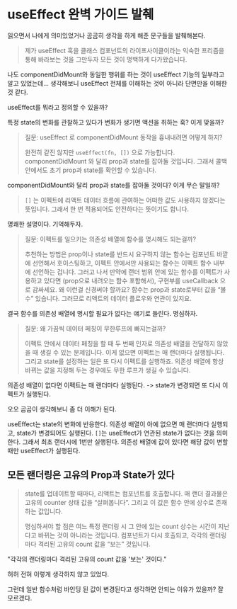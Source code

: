 # useEffect 완벽 가이드 발췌

읽으면서 나에게 의미있었거나 곰곰히 생각을 하게 해준 문구들을 발췌해본다.

> 제가 useEffect 훅을 클래스 컴포넌트의 라이프사이클이라는 익숙한 프리즘을 통해 바라보는 것을 그만두자 모든 것이 명백하게 다가왔습니다.

나도 componentDidMount와 동일한 행위를 하는 것이 useEffect 기능의 일부라고 알고 있었는데... 생각해보니 useEffect 전체를 이해하는 것이 아니라 단면만을 이해한 것 같다.

useEffect를 뭐라고 정의할 수 있을까?

특정 state의 변화를 관찰하고 있다가 변화가 생기면 액션을 취하는 훅? 이게 맞을까?

> 질문: useEffect 로 componentDidMount 동작을 흉내내려면 어떻게 하지?
>
> 완전히 같진 않지만 `useEffect(fn, [])` 으로 가능합니다. componentDidMount 와 달리 prop과 state를 잡아둘 것입니다. 그래서 콜백 안에서도 초기 prop과 state를 확인할 수 있습니다.

componentDidMount와 달리 prop과 state를 잡아둘 것이다? 이게 무슨 말일까?

> `[]` 는 이펙트에 리액트 데이터 흐름에 관여하는 어떠한 값도 사용하지 않겠다는 뜻입니다. 그래서 한 번 적용되어도 안전하다는 뜻이기도 합니다.

명쾌한 설명이다. 기억해두자.

> 질문: 이펙트를 일으키는 의존성 배열에 함수를 명시해도 되는걸까?
>
> 추천하는 방법은 prop이나 state를 반드시 요구하지 않는 함수는 컴포넌트 바깥에 선언해서 호이스팅하고, 이펙트 안에서만 사용되는 함수는 이펙트 함수 내부에 선언하는 겁니다. 그러고 나서 만약에 랜더 범위 안에 있는 함수를 이펙트가 사용하고 있다면 (prop으로 내려오는 함수 포함해서), 구현부를 useCallback 으로 감싸세요. 왜 이런걸 신경써야 할까요? 함수는 prop과 state로부터 값을 “볼 수” 있습니다. 그러므로 리액트의 데이터 플로우와 연관이 있지요.

결국 함수를 의존성 배열에 명시할 필요가 없다는 얘기로 들린다. 명심하자.

> 질문: 왜 가끔씩 데이터 페칭이 무한루프에 빠지는걸까?
>
> 이펙트 안에서 데이터 페칭을 할 때 두 번째 인자로 의존성 배열을 전달하지 않았을 때 생길 수 있는 문제입니다. 이게 없으면 이펙트는 매 랜더마다 실행됩니다. 그리고 state를 설정하는 일은 또 다시 이펙트를 실행하죠.
> 의존성 배열에 항상 바뀌는 값을 지정해 두는 경우에도 무한 루프가 생길 수 있습니다.

의존성 배열이 없다면 이펙트는 매 랜더마다 실행된다. -> state가 변경되면 또 다시 이펙트가 실행된다.

오오 곰곰이 생각해보니 좀 더 이해가 된다.

useEffect는 state의 변화에 반응한다. 의존성 배열이 아예 없으면 매 랜더마다 실행되고, state가 변경되어도 실행된다. `[]`는 useEffect가 연관된 state가 없다는 것을 의미한다. 그래서 최초 랜더시에 1번만 실행된다. 의존성 배열에 값이 있다면 해당 값이 변할 때만 useEffect가 실행된다.

## 모든 랜더링은 고유의 Prop과 State가 있다

> state를 업데이트할 때마다, 리액트는 컴포넌트를 호출합니다. 매 랜더 결과물은 고유의 counter 상태 값을 “살펴봅니다”. 그리고 이 값은 함수 안에 상수로 존재하는 값입니다.
>
> 명심하셔야 할 점은 여느 특정 랜더링 시 그 안에 있는 count 상수는 시간이 지난다고 바뀌는 것이 아니라는 것입니다. 컴포넌트가 다시 호출되고, 각각의 랜더링마다 격리된 고유의 count 값을 “보는” 것입니다.

"각각의 랜더링마다 격리된 고유의 count 값을 '보는' 것이다."

허허 전혀 이렇게 생각하지 않고 있었다.

그런데 일반 함수처럼 바인딩 된 값이 변경된다고 생각하면 안되는 이유가 있을까? 잘 모르겠다.

